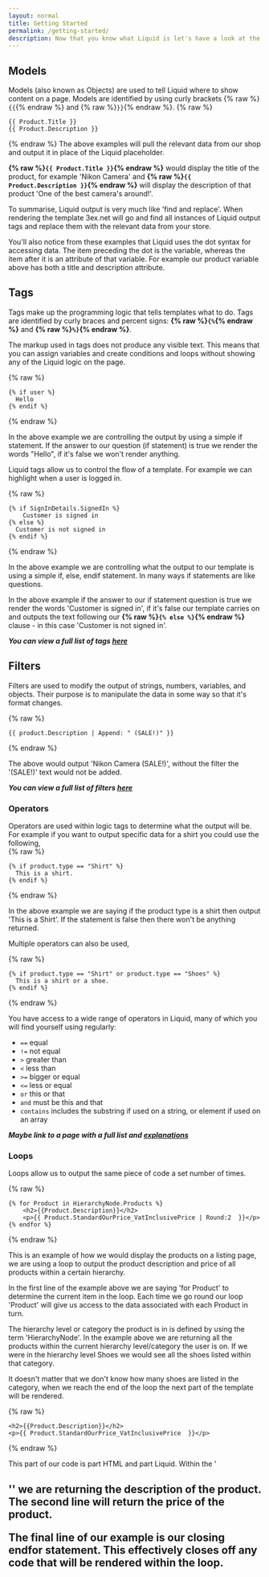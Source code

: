 ```yaml
---
layout: normal
title: Getting Started
permalink: /getting-started/
description: Now that you know what Liquid is let's have a look at the four key features and how they work.
---
```


## Models

Models (also known as Objects) are used to tell Liquid where to show content on a page. Models are identified by using curly brackets {% raw %}`{{`{% endraw %} and {% raw %}`}}`{% endraw %}.
{% raw %}
```liquid
{{ Product.Title }}
{{ Product.Description }} 
```
{% endraw %}
The above examples will pull the relevant data from our shop and output it in place of the Liquid placeholder. 

**{% raw %}```{{ Product.Title }}```{% endraw %}** would display the title of the product, for example 'Nikon Camera' and  **{% raw %}```{{ Product.Description }}```{% endraw %}** will display the description of that product 'One of the best camera's around!'.

To summarise, Liquid output is very much like 'find and replace'. When rendering the template 3ex.net will go and find all instances of Liquid output tags and replace them with the relevant data from your store.

You'll also notice from these examples that Liquid uses the dot syntax for accessing data. The item preceding the dot is the variable, whereas the item after it is an attribute of that variable. For example our product variable above has both a title and description attribute.


## Tags

Tags make up the programming logic that tells templates what to do. Tags are identified by curly braces and percent signs: **{% raw %}`{%`{% endraw %}** and **{% raw %}`%}`{% endraw %}**.

The markup used in tags does not produce any visible text. This means that you can assign variables and create conditions and loops without showing any of the Liquid logic on the page.

{% raw %}
```liquid
{% if user %}
  Hello
{% endif %} 
```
{% endraw %}

In the above example we are controlling the output by using a simple if statement. If the answer to our question (if statement) is true we render the words "Hello", if it's false we won't render anything.


Liquid tags allow us to control the flow of a template. For example we can highlight when a user is logged in. 

{% raw %}
```liquid
{% if SignInDetails.SignedIn %}
    Customer is signed in
{% else %}
  Customer is not signed in
{% endif %}
```
{% endraw %}

In the above example we are controlling what the output to our template is using a simple if, else, endif statement. In many ways if statements are like questions.

In the above example if the answer to our if statement question is true we render the words 'Customer is signed in', if it's false our template carries on and outputs the text following our **{% raw %}```{% else %}```{% endraw %}** clause - in this case 'Customer is not signed in'.

*__You can view a full list of tags [here](Tags)__*

## Filters

Filters are used to modify the output of strings, numbers, variables, and objects. Their purpose is to manipulate the data in some way so that it's format changes. 

{% raw %}
```liquid
{{ product.Description | Append: " (SALE!)" }}
```
{% endraw %}

The above would output 'Nikon Camera (SALE!)', without the filter the '(SALE!)' text would not be added.

*__You can view a full list of filters [here](Filters)__*

### Operators

Operators are used within logic tags to determine what the output will be.  For example if you want to output specific data for a shirt you could use the following,  
{% raw %}
```liquid
{% if product.type == "Shirt" %}
  This is a shirt.
{% endif %}
```
{% endraw %}

In the above example we are saying if the product type is a shirt then output 'This is a Shirt'. If the statement is false then there won't be anything returned. 

Multiple operators can also be used,

{% raw %}
```liquid
{% if product.type == "Shirt" or product.type == "Shoes" %}
  This is a shirt or a shoe.
{% endif %}
```
{% endraw %}

You have access to a wide range of operators in Liquid, many of which you will find yourself using regularly:

+ ```==``` equal
+ ```!=``` not equal
+ ```>``` greater than
+ ```<``` less than
+ ```>=``` bigger or equal
+ ```<=``` less or equal
+ ```or``` this or that
+ ```and``` must be this and that
+ ```contains``` includes the substring if used on a string, or element if used on an array

*__Maybe link to a page with a full list and [explanations](https://help.shopify.com/themes/liquid/basics/operators)__*

### Loops

Loops allow us to output the same piece of code a set number of times.

{% raw %}
```liquid
{% for Product in HierarchyNode.Products %}
    <h2>{{Product.Description}}</h2>
    <p>{{ Product.StandardOurPrice_VatInclusivePrice | Round:2  }}</p>
{% endfor %} 
```
{% endraw %}

This is an example of how we would display the products on a listing page, we are using a loop to output the product description and price of all products within a certain hierarchy. 

In the first line of the example above we are saying 'for Product' to determine the current item in the loop. Each time we go round our loop 'Product' will give us access to the data associated with each Product in turn.

The hierarchy level or category the product is in is defined by using the term 'HierarchyNode'. In the example above we are returning all the products within the current hierarchy level/category the user is on. If we were in the hierarchy level Shoes we would see all the shoes listed within that category. 

It doesn't matter that we don't know how many shoes are listed in the category, when we reach the end of the loop the next part of the template will be rendered.

{% raw %}
```liquid
<h2>{{Product.Description}}</h2>
<p>{{ Product.StandardOurPrice_VatInclusivePrice  }}</p>
```
{% endraw %}

This part of our code is part HTML and part Liquid.  Within the '<h2>'' we are returning the description of the product. The second line will return the price of the product.

The final line of our example is our closing endfor statement. This effectively closes off any code that will be rendered within the loop.
